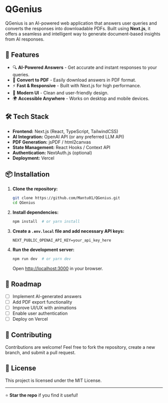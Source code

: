 # QGenius

QGenius is an AI-powered web application that answers user queries and converts the responses into downloadable PDFs. Built using **Next.js**, it offers a seamless and intelligent way to generate document-based insights from AI responses.

## 🚀 Features

- 🔍 **AI-Powered Answers** - Get accurate and instant responses to your queries.
- 📄 **Convert to PDF** - Easily download answers in PDF format.
- ⚡ **Fast & Responsive** - Built with Next.js for high performance.
- 🎨 **Modern UI** - Clean and user-friendly design.
- 🌍 **Accessible Anywhere** - Works on desktop and mobile devices.

## 🛠️ Tech Stack

- **Frontend:** Next.js (React, TypeScript, TailwindCSS)
- **AI Integration:** OpenAI API (or any preferred LLM API)
- **PDF Generation:** jsPDF / html2canvas
- **State Management:** React Hooks / Context API
- **Authentication:** NextAuth.js (optional)
- **Deployment:** Vercel

## 📦 Installation

1. **Clone the repository:**
   ```bash
   git clone https://github.com/Mantu01/QGenius.git
   cd QGenius
   ```

2. **Install dependencies:**
   ```bash
   npm install  # or yarn install
   ```

3. **Create a `.env.local` file and add necessary API keys:**
   ```env
   NEXT_PUBLIC_OPENAI_API_KEY=your_api_key_here
   ```

4. **Run the development server:**
   ```bash
   npm run dev  # or yarn dev
   ```
   Open [http://localhost:3000](http://localhost:3000) in your browser.

## 🎯 Roadmap

- [ ] Implement AI-generated answers
- [ ] Add PDF export functionality
- [ ] Improve UI/UX with animations
- [ ] Enable user authentication
- [ ] Deploy on Vercel

## 🤝 Contributing

Contributions are welcome! Feel free to fork the repository, create a new branch, and submit a pull request.

## 📜 License

This project is licensed under the MIT License.

---

⭐ **Star the repo** if you find it useful!

